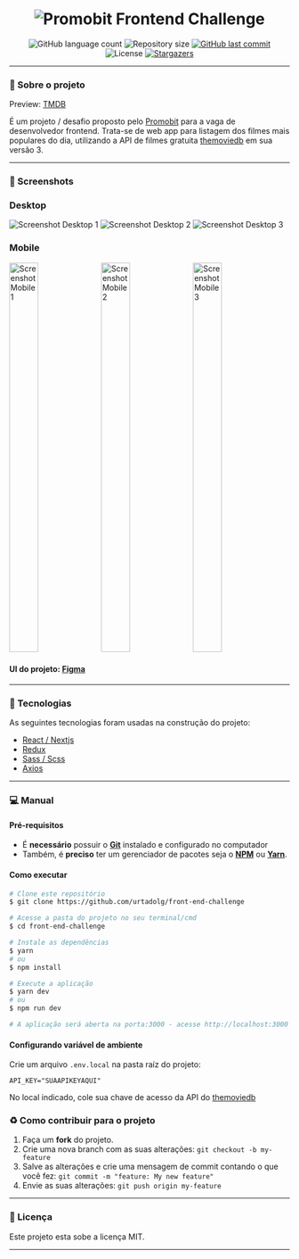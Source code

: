 <h1 align="center">
    <img alt="Promobit Frontend Challenge" title="logo" src="https://user-images.githubusercontent.com/89041463/153469060-24e81aef-b3ea-4d86-8bb2-c051ad0f5f1a.png" />
</h1>

<p align="center">
  <img alt="GitHub language count" src="https://img.shields.io/github/languages/count/urtadolg/front-end-challenge?color=%2304D361">

  <img alt="Repository size" src="https://img.shields.io/github/repo-size/urtadolg/front-end-challenge">
  
  <a href="https://github.com/WesleyMarquesGit/TesteNave/commits/master">
    <img alt="GitHub last commit" src="https://img.shields.io/github/last-commit/urtadolg/front-end-challenge">
  </a>

  <img alt="License" src="https://img.shields.io/badge/license-MIT-brightgreen">
   <a href="https://github.com/urtadolg/front-end-challenge/stargazers">
    <img alt="Stargazers" src="https://img.shields.io/github/stars/urtadolg/front-end-challenge?style=social">
  </a>
</p>

---

### :rocket: Sobre o projeto
Preview: <a href="https://front-end-challenge-ashen.vercel.app/">TMDB</a>

É um projeto / desafio proposto pelo <a href="https://www.promobit.com.br/">Promobit</a> para a vaga de desenvolvedor frontend. Trata-se de web app para listagem dos filmes mais populares do dia, utilizando a API de filmes gratuita <a href="https://developers.themoviedb.org/3/getting-started/introduction">themoviedb</a> em sua versão 3.

---

### 🎨 Screenshots

  ### Desktop
  <img alt="Screenshot Desktop 1" title="logo" src="https://user-images.githubusercontent.com/89041463/153473244-89c2cf22-3fd1-4878-a44b-abd76792ce4c.png" />
  <img alt="Screenshot Desktop 2" title="logo" src="https://user-images.githubusercontent.com/89041463/153475469-7e029d99-89ac-4ac7-9ed8-7c89b7ff6711.png" />
  <img alt="Screenshot Desktop 3" title="logo" src="https://user-images.githubusercontent.com/89041463/153475474-46ecd5e2-b87e-4394-8a91-86cd1a244335.png" />
  
  ### Mobile
  <div>
  <img width="32%" height="698px" alt="Screenshot Mobile 1" title="logo" src="https://user-images.githubusercontent.com/89041463/153475478-3579743a-512d-45c6-945d-2df79719a073.png" />
  <img width="32%" height="698px" alt="Screenshot Mobile 2" title="logo" src="https://user-images.githubusercontent.com/89041463/153475480-57b70e3a-6b63-4a20-9fd7-e2d1e4fc9473.png" />
  <img width="32%" height="698px" alt="Screenshot Mobile 3" title="logo" src="https://user-images.githubusercontent.com/89041463/153475481-13057255-c2f4-4025-88f3-682817e9c6fc.png" /> 
</div>

#### UI do projeto: [Figma](https://www.figma.com/file/rM7WPqhLY9ObnGzSCeWLxB/Teste-Front-End)

---

### :space_invader: Tecnologias

As seguintes tecnologias foram usadas na construção do projeto:

- <a href="https://nextjs.org/">React / Nextjs</a>
- <a href="https://redux.js.org/">Redux</a>
- <a href="https://sass-lang.com/">Sass / Scss</a>
- <a href="https://axios-http.com/">Axios</a>

---
### :computer: Manual

#### Pré-requisitos

- É **necessário** possuir o **[Git][git]** instalado e configurado no computador
- Também, é **preciso** ter um gerenciador de pacotes seja o **[NPM][npm]** ou **[Yarn][yarn]**.

#### Como executar

```bash
# Clone este repositório
$ git clone https://github.com/urtadolg/front-end-challenge

# Acesse a pasta do projeto no seu terminal/cmd
$ cd front-end-challenge

# Instale as dependências
$ yarn
# ou
$ npm install

# Execute a aplicação
$ yarn dev
# ou
$ npm run dev

# A aplicação será aberta na porta:3000 - acesse http://localhost:3000

```

#### Configurando variável de ambiente

Crie um arquivo `.env.local` na pasta raíz do projeto:

```dosini
API_KEY="SUAAPIKEYAQUI"
```

No local indicado, cole sua chave de acesso da API do <a href="https://developers.themoviedb.org/3/getting-started/introduction">themoviedb</a>


### :recycle: Como contribuir para o projeto

1. Faça um **fork** do projeto.
2. Crie uma nova branch com as suas alterações: `git checkout -b my-feature`
3. Salve as alterações e crie uma mensagem de commit contando o que você fez: `git commit -m "feature: My new feature"`
4. Envie as suas alterações: `git push origin my-feature`

---

### :page_with_curl: Licença

Este projeto esta sobe a licença MIT.

---

[yarn]: https://yarnpkg.com/
[npm]: https://www.npmjs.com/
[git]: https://git-scm.com/
[license]: https://opensource.org/licenses/MIT
